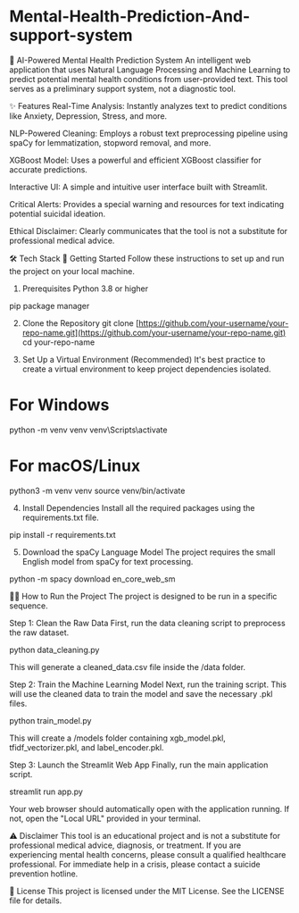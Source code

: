 # Mental-Health-Prediction-And-support-system
🧠 AI-Powered Mental Health Prediction System
An intelligent web application that uses Natural Language Processing and Machine Learning to predict potential mental health conditions from user-provided text. This tool serves as a preliminary support system, not a diagnostic tool.

✨ Features
Real-Time Analysis: Instantly analyzes text to predict conditions like Anxiety, Depression, Stress, and more.

NLP-Powered Cleaning: Employs a robust text preprocessing pipeline using spaCy for lemmatization, stopword removal, and more.

XGBoost Model: Uses a powerful and efficient XGBoost classifier for accurate predictions.

Interactive UI: A simple and intuitive user interface built with Streamlit.

Critical Alerts: Provides a special warning and resources for text indicating potential suicidal ideation.

Ethical Disclaimer: Clearly communicates that the tool is not a substitute for professional medical advice.

🛠️ Tech Stack
🚀 Getting Started
Follow these instructions to set up and run the project on your local machine.

1. Prerequisites
Python 3.8 or higher

pip package manager

2. Clone the Repository
git clone [https://github.com/your-username/your-repo-name.git](https://github.com/your-username/your-repo-name.git)
cd your-repo-name

3. Set Up a Virtual Environment (Recommended)
It's best practice to create a virtual environment to keep project dependencies isolated.

# For Windows
python -m venv venv
venv\Scripts\activate

# For macOS/Linux
python3 -m venv venv
source venv/bin/activate

4. Install Dependencies
Install all the required packages using the requirements.txt file.

pip install -r requirements.txt

5. Download the spaCy Language Model
The project requires the small English model from spaCy for text processing.

python -m spacy download en_core_web_sm

🏃‍♂️ How to Run the Project
The project is designed to be run in a specific sequence.

Step 1: Clean the Raw Data
First, run the data cleaning script to preprocess the raw dataset.

python data_cleaning.py

This will generate a cleaned_data.csv file inside the /data folder.

Step 2: Train the Machine Learning Model
Next, run the training script. This will use the cleaned data to train the model and save the necessary .pkl files.

python train_model.py

This will create a /models folder containing xgb_model.pkl, tfidf_vectorizer.pkl, and label_encoder.pkl.

Step 3: Launch the Streamlit Web App
Finally, run the main application script.

streamlit run app.py

Your web browser should automatically open with the application running. If not, open the "Local URL" provided in your terminal.

⚠️ Disclaimer
This tool is an educational project and is not a substitute for professional medical advice, diagnosis, or treatment. If you are experiencing mental health concerns, please consult a qualified healthcare professional. For immediate help in a crisis, please contact a suicide prevention hotline.

📄 License
This project is licensed under the MIT License. See the LICENSE file for details.
